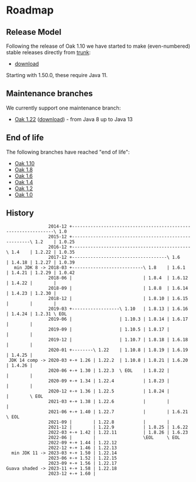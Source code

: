 <!--
   Licensed to the Apache Software Foundation (ASF) under one or more
   contributor license agreements.  See the NOTICE file distributed with
   this work for additional information regarding copyright ownership.
   The ASF licenses this file to You under the Apache License, Version 2.0
   (the "License"); you may not use this file except in compliance with
   the License.  You may obtain a copy of the License at

       http://www.apache.org/licenses/LICENSE-2.0

   Unless required by applicable law or agreed to in writing, software
   distributed under the License is distributed on an "AS IS" BASIS,
   WITHOUT WARRANTIES OR CONDITIONS OF ANY KIND, either express or implied.
   See the License for the specific language governing permissions and
   limitations under the License.
  -->

Roadmap
=======

Release Model
-------------
Following the release of Oak 1.10 we have started to make (even-numbered) stable
releases directly from [trunk](https://github.com/apache/jackrabbit-oak/tree/trunk/):

* [download](https://jackrabbit.apache.org/jcr/downloads.html#latest)

Starting with 1.50.0, these require Java 11.

Maintenance branches
--------------------
We currently support one maintenance branch:

* [Oak 1.22](https://github.com/apache/jackrabbit-oak/tree/1.22/) ([download](https://jackrabbit.apache.org/jcr/downloads.html#oak1.22)) - from Java 8 up to Java 13

End of life
-----------
The following branches have reached "end of life":

* [Oak 1.10](https://github.com/apache/jackrabbit-oak/tree/1.10/)
* [Oak 1.8](https://github.com/apache/jackrabbit-oak/tree/1.8/)
* [Oak 1.6](https://github.com/apache/jackrabbit-oak/tree/1.6/)
* [Oak 1.4](https://github.com/apache/jackrabbit-oak/tree/1.4/)
* [Oak 1.2](https://github.com/apache/jackrabbit-oak/tree/1.2/)
* [Oak 1.0](https://github.com/apache/jackrabbit-oak/tree/1.0/)

History
-------
~~~
                2014-12 +---------------------------------------------------------------\ 1.0
                2015-12 +------------------------------------------------------\ 1.2    | 1.0.25
                2016-12 +---------------------------------------------\ 1.4    | 1.2.22 | 1.0.35
                2017-12 +------------------------------------\ 1.6    | 1.4.18 | 1.2.27 | 1.0.39
   min JDK 8 -> 2018-03 +---------------------------\ 1.8    | 1.6.1  | 1.4.21 | 1.2.29 | 1.0.42
                2018-06 |                           | 1.8.4  | 1.6.12 | 1.4.22 |        |
                2018-09 |                           | 1.8.8  | 1.6.14 | 1.4.23 | 1.2.30 |
                2018-12 |                           | 1.8.10 | 1.6.15 |        |        |
                2019-03 +------------------\ 1.10   | 1.8.13 | 1.6.16 | 1.4.24 | 1.2.31 \ EOL
                2019-06 |                  | 1.10.3 | 1.8.14 | 1.6.17 |        |
                2019-09 |                  | 1.10.5 | 1.8.17 |        |        |
                2019-12 |                  | 1.10.7 | 1.8.18 | 1.6.18 |        |
                2020-01 +--------\ 1.22    | 1.10.8 | 1.8.19 | 1.6.19 | 1.4.25 |
 JDK 14 comp -> 2020-03 +-+ 1.26 | 1.22.2  | 1.10.8 | 1.8.21 | 1.6.20 | 1.4.26 |
                2020-06 +-+ 1.30 | 1.22.3  \ EOL    | 1.8.22 |        |        |
                2020-09 +-+ 1.34 | 1.22.4           | 1.8.23 |        |        |
                2020-12 +-+ 1.36 | 1.22.5           | 1.8.24 |        |        \ EOL
                2021-03 +-+ 1.38 | 1.22.6           |        |        |
                2021-06 +-+ 1.40 | 1.22.7           |        | 1.6.21 \ EOL
                2021-09 |        | 1.22.8           |        |
                2021-12 |        | 1.22.9           | 1.8.25 | 1.6.22
                2022-03 +-+ 1.42 | 1.22.11          | 1.8.26 | 1.6.23
                2022-06 |        |                  \EOL     \ EOL
                2022-09 +-+ 1.44 | 1.22.12
                2022-12 +-+ 1.46 | 1.22.13
  min JDK 11 -> 2023-03 +-+ 1.50 | 1.22.14
                2023-06 +-+ 1.52 | 1.22.15
                2023-09 +-+ 1.56 | 1.22.17
Guava shaded -> 2023-11 +-+ 1.58 | 1.22.18
                2023-12 +-+ 1.60 |
~~~

